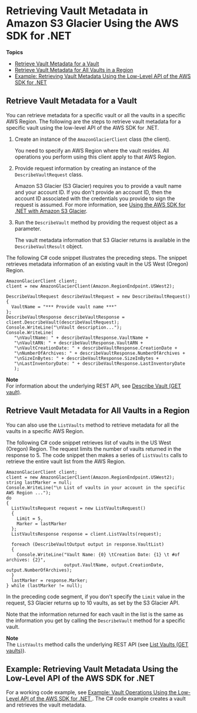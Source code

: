 # Retrieving Vault Metadata in Amazon S3 Glacier Using the AWS SDK for \.NET<a name="retrieving-vault-info-sdk-dotnet"></a>

**Topics**
+ [Retrieve Vault Metadata for a Vault](#retrieve-vault-info-sdk-dotnet-lowlevel-one-vault)
+ [Retrieve Vault Metadata for All Vaults in a Region](#retrieve-vault-info-sdk-dotnet-lowlevel-all-vaults)
+ [Example: Retrieving Vault Metadata Using the Low\-Level API of the AWS SDK for \.NET](#creating-vaults-sdk-dotnet-example)

## Retrieve Vault Metadata for a Vault<a name="retrieve-vault-info-sdk-dotnet-lowlevel-one-vault"></a>

You can retrieve metadata for a specific vault or all the vaults in a specific AWS Region\. The following are the steps to retrieve vault metadata for a specific vault using the low\-level API of the AWS SDK for \.NET\. 

 

1. Create an instance of the `AmazonGlacierClient` class \(the client\)\. 

   You need to specify an AWS Region where the vault resides\. All operations you perform using this client apply to that AWS Region\.

1. Provide request information by creating an instance of the `DescribeVaultRequest` class\.

   Amazon S3 Glacier \(S3 Glacier\) requires you to provide a vault name and your account ID\. If you don't provide an account ID, then the account ID associated with the credentials you provide to sign the request is assumed\. For more information, see [Using the AWS SDK for \.NET with Amazon S3 Glacier](using-aws-sdk-for-dot-net.md)\.

1. Run the `DescribeVault` method by providing the request object as a parameter\. 

   The vault metadata information that S3 Glacier returns is available in the `DescribeVaultResult` object\.

The following C\# code snippet illustrates the preceding steps\. The snippet retrieves metadata information of an existing vault in the US West \(Oregon\) Region\. 

```
AmazonGlacierClient client;
client = new AmazonGlacierClient(Amazon.RegionEndpoint.USWest2);

DescribeVaultRequest describeVaultRequest = new DescribeVaultRequest()
{
  VaultName = "*** Provide vault name ***"
};  
DescribeVaultResponse describeVaultResponse = client.DescribeVault(describeVaultRequest);
Console.WriteLine("\nVault description...");
Console.WriteLine(
   "\nVaultName: " + describeVaultResponse.VaultName +
   "\nVaultARN: " + describeVaultResponse.VaultARN +
   "\nVaultCreationDate: " + describeVaultResponse.CreationDate +
   "\nNumberOfArchives: " + describeVaultResponse.NumberOfArchives +
   "\nSizeInBytes: " + describeVaultResponse.SizeInBytes +
   "\nLastInventoryDate: " + describeVaultResponse.LastInventoryDate 
   );
```

 

**Note**  
For information about the underlying REST API, see [Describe Vault \(GET vault\)](api-vault-get.md)\. 

## Retrieve Vault Metadata for All Vaults in a Region<a name="retrieve-vault-info-sdk-dotnet-lowlevel-all-vaults"></a>

You can also use the `ListVaults` method to retrieve metadata for all the vaults in a specific AWS Region\. 

The following C\# code snippet retrieves list of vaults in the US West \(Oregon\) Region\. The request limits the number of vaults returned in the response to 5\. The code snippet then makes a series of `ListVaults` calls to retrieve the entire vault list from the AWS Region\. 

 

```
AmazonGlacierClient client;
client = new AmazonGlacierClient(Amazon.RegionEndpoint.USWest2);
string lastMarker = null;
Console.WriteLine("\n List of vaults in your account in the specific AWS Region ...");
do
{
  ListVaultsRequest request = new ListVaultsRequest()
  {
    Limit = 5,
    Marker = lastMarker
  };
  ListVaultsResponse response = client.ListVaults(request);
   
  foreach (DescribeVaultOutput output in response.VaultList)
  {
    Console.WriteLine("Vault Name: {0} \tCreation Date: {1} \t #of archives: {2}",
                      output.VaultName, output.CreationDate, output.NumberOfArchives); 
  }
  lastMarker = response.Marker;
} while (lastMarker != null);
```

In the preceding code segment, if you don't specify the `Limit` value in the request, S3 Glacier returns up to 10 vaults, as set by the S3 Glacier API\. 

Note that the information returned for each vault in the list is the same as the information you get by calling the `DescribeVault` method for a specific vault\. 

 

**Note**  
The `ListVaults` method calls the underlying REST API \(see [List Vaults \(GET vaults\)](api-vaults-get.md)\)\. 

## Example: Retrieving Vault Metadata Using the Low\-Level API of the AWS SDK for \.NET<a name="creating-vaults-sdk-dotnet-example"></a>

For a working code example, see [Example: Vault Operations Using the Low\-Level API of the AWS SDK for \.NET ](creating-vaults-dotnet-sdk.md#vault-operations-example-dotnet-lowlevel)\. The C\# code example creates a vault and retrieves the vault metadata\.